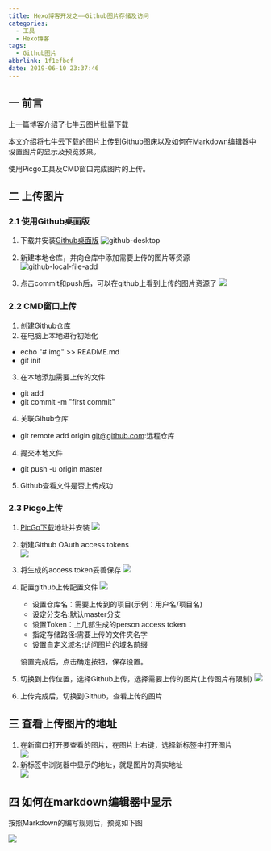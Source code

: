 ```yaml
---
title: Hexo博客开发之——Github图片存储及访问
categories:
  - 工具
  - Hexo博客
tags:
  - Github图片
abbrlink: 1f1efbef
date: 2019-06-10 23:37:46
---
```


## 一 前言
上一篇博客介绍了七牛云图片批量下载   

本文介绍将七牛云下载的图片上传到Github图床以及如何在Markdown编辑器中设置图片的显示及预览效果。  

使用Picgo工具及CMD窗口完成图片的上传。  

<!--more-->


## 二 上传图片

### 2.1  使用Github桌面版
1.  下载并安装[Github桌面版][1]
	![github-desktop][2]

2. 新建本地仓库，并向仓库中添加需要上传的图片等资源  
	![github-local-file-add][3]
3. 点击commit和push后，可以在github上看到上传的图片资源了
	![][4]




###  2.2 CMD窗口上传 
1. 创建Github仓库
2. 在电脑上本地进行初始化
 - echo "# img" >> README.md
 - git init
3. 在本地添加需要上传的文件
 - git add
 - git commit -m "first commit"

4. 关联Gihub仓库
 - git remote add origin git@github.com:远程仓库
4. 提交本地文件
 - git push -u origin master
5. Github查看文件是否上传成功  

###  2.3 Picgo上传

1. [PicGo下载][5]地址并安装 
	![][6]


2. 新建Github OAuth access tokens  
	![][7]

3. 将生成的access token妥善保存 
	![][8]

4. 配置github上传配置文件
	![][9]
	
	- 设置仓库名：需要上传到的项目(示例：用户名/项目名)
	- 设定分支名:默认master分支
	- 设置Token：上几部生成的person access token 
	- 指定存储路径:需要上传的文件夹名字
	- 设置自定义域名:访问图片的域名前缀

	设置完成后，点击确定按钮，保存设置。  


5. 切换到上传位置，选择Github上传，选择需要上传的图片(上传图片有限制)
	![][10]

6. 上传完成后，切换到Github，查看上传的图片


## 三 查看上传图片的地址 

1. 在新窗口打开要查看的图片，在图片上右键，选择新标签中打开图片   
	![][11]
2. 新标签中浏览器中显示的地址，就是图片的真实地址  
	![][12]


## 四 如何在markdown编辑器中显示
按照Markdown的编写规则后，预览如下图  

![][13]




[1]: https://desktop.github.com/
[2]: https://cdn.jsdelivr.net/gh/pgzxc/CDN/blog-image/hexo-github-destop-file.png
[3]: https://cdn.jsdelivr.net/gh/pgzxc/CDN/blog-image/hexo-github-local-files.png
[4]: https://cdn.jsdelivr.net/gh/pgzxc/CDN/blog-image/hexo-github-desktop-push.png
[5]: https://github.com/Molunerfinn/PicGo/releases
[6]: https://cdn.jsdelivr.net/gh/pgzxc/CDN/blog-image/hexo-github-picgo-download.png
[7]: https://cdn.jsdelivr.net/gh/pgzxc/CDN/blog-image/hexo-github-new-person-access-token.png
[8]: https://cdn.jsdelivr.net/gh/pgzxc/CDN/blog-image/hexo-github-access-token-save.png
[9]: https://cdn.jsdelivr.net/gh/pgzxc/CDN/blog-image/hexo-github-picgo-setting.png
[10]: https://cdn.jsdelivr.net/gh/pgzxc/CDN/blog-image/hexo-github-picgo-push.png
[11]: https://cdn.jsdelivr.net/gh/pgzxc/CDN/blog-image/hexo-github-image-address-look.png
[12]: https://cdn.jsdelivr.net/gh/pgzxc/CDN/blog-image/hexo-github-image-real-address.png
[13]: https://cdn.jsdelivr.net/gh/pgzxc/CDN/blog-image/hexo-github-image-preview.png
